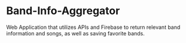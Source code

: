 # Band-Info-Aggregator
Web Application that utilizes APIs and Firebase to return relevant band information and songs, as well as saving favorite bands.
